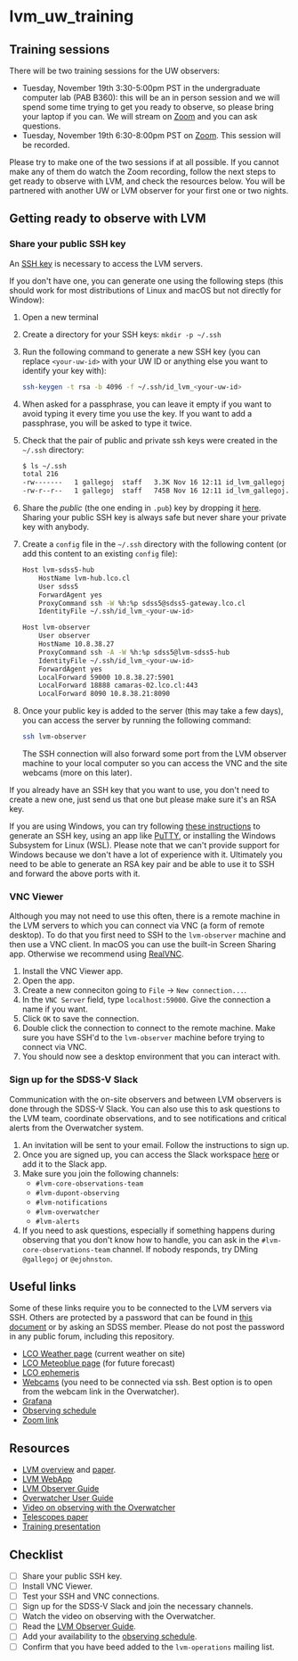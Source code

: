 # lvm_uw_training

## Training sessions

There will be two training sessions for the UW observers:

- Tuesday, November 19th 3:30-5:00pm PST in the undergraduate computer lab (PAB B360): this will be an in person session and we will spend some time trying to get you ready to observe, so please bring your laptop if you can. We will stream on [Zoom](https://washington.zoom.us/my/gallegoj) and you can ask questions.
- Tuesday, November 19th 6:30-8:00pm PST on [Zoom](https://washington.zoom.us/my/gallegoj). This session will be recorded.

Please try to make one of the two sessions if at all possible. If you cannot make any of them do watch the Zoom recording, follow the next steps to get ready to observe with LVM, and check the resources below. You will be partnered with another UW or LVM observer for your first one or two nights.

## Getting ready to observe with LVM

### Share your public SSH key

An [SSH key](https://www.ssh.com/academy/ssh-keys) is necessary to access the LVM servers.

If you don't have one, you can generate one using the following steps (this should work for most distributions of Linux and macOS but not directly for Window):

1. Open a new terminal
2. Create a directory for your SSH keys: `mkdir -p ~/.ssh`
3. Run the following command to generate a new SSH key (you can replace `<your-uw-id>` with your UW ID or anything else you want to identify your key with):

    ```bash
    ssh-keygen -t rsa -b 4096 -f ~/.ssh/id_lvm_<your-uw-id>
    ```

4. When asked for a passphrase, you can leave it empty if you want to avoid typing it every time you use the key. If you want to add a passphrase, you will be asked to type it twice.
5. Check that the pair of public and private ssh keys were created in the `~/.ssh` directory:

    ```bash
    $ ls ~/.ssh
    total 216
    -rw-------   1 gallegoj  staff   3.3K Nov 16 12:11 id_lvm_gallegoj
    -rw-r--r--   1 gallegoj  staff   745B Nov 16 12:11 id_lvm_gallegoj.pub
    ```

6. Share the *public* (the one ending in `.pub`) key by dropping it [here](https://www.dropbox.com/request/nC5nA1NKQJqJo0oaG6ui). Sharing your public SSH key is always safe but never share your private key with anybody.
7. Create a `config` file in the `~/.ssh` directory with the following content (or add this content to an existing `config` file):

    ```bash
    Host lvm-sdss5-hub
        HostName lvm-hub.lco.cl
        User sdss5
        ForwardAgent yes
        ProxyCommand ssh -W %h:%p sdss5@sdss5-gateway.lco.cl
        IdentityFile ~/.ssh/id_lvm_<your-uw-id>

    Host lvm-observer
        User observer
        HostName 10.8.38.27
        ProxyCommand ssh -A -W %h:%p sdss5@lvm-sdss5-hub
        IdentityFile ~/.ssh/id_lvm_<your-uw-id>
        ForwardAgent yes
        LocalForward 59000 10.8.38.27:5901
        LocalForward 18888 camaras-02.lco.cl:443
        LocalForward 8090 10.8.38.21:8090
    ```

8. Once your public key is added to the server (this may take a few days), you can access the server by running the following command:

    ```bash
    ssh lvm-observer
    ```

    The SSH connection will also forward some port from the LVM observer machine to your local computer so you can access the VNC and the site webcams (more on this later).

If you already have an SSH key that you want to use, you don't need to create a new one, just send us that one but please make sure it's an RSA key.

If you are using Windows, you can try following [these instructions](https://docs.microsoft.com/en-us/windows-server/administration/openssh/openssh_keymanagement) to generate an SSH key, using an app like [PuTTY](https://www.putty.org), or installing the Windows Subsystem for Linux (WSL). Please note that we can't provide support for Windows because we don't have a lot of experience with it. Ultimately you need to be able to generate an RSA key pair and be able to use it to SSH and forward the above ports with it.

### VNC Viewer

Although you may not need to use this often, there is a remote machine in the LVM servers to which you can connect via VNC (a form of remote desktop). To do that you first need to SSH to the `lvm-observer` machine and then use a VNC client. In macOS you can use the built-in Screen Sharing app. Otherwise we recommend using [RealVNC](https://www.realvnc.com/en/connect/download/viewer/).

1. Install the VNC Viewer app.
2. Open the app.
3. Create a new conneciton going to `File` -> `New connection...`.
4. In the `VNC Server` field, type `localhost:59000`. Give the connection a name if you want.
5. Click `OK` to save the connection.
6. Double click the connection to connect to the remote machine. Make sure you have SSH'd to the `lvm-observer` machine before trying to connect via VNC.
7. You should now see a desktop environment that you can interact with.

### Sign up for the SDSS-V Slack

Communication with the on-site observers and between LVM observers is done through the SDSS-V Slack. You can also use this to ask questions to the LVM team, coordinate observations, and to see notifications and critical alerts from the Overwatcher system.

1. An invitation will be sent to your email. Follow the instructions to sign up.
2. Once you are signed up, you can access the Slack workspace [here](https://app.slack.com/) or add it to the Slack app.
3. Make sure you join the following channels:
    - `#lvm-core-observations-team`
    - `#lvm-dupont-observing`
    - `#lvm-notifications`
    - `#lvm-overwatcher`
    - `#lvm-alerts`
4. If you need to ask questions, especially if something happens during observing that you don't know how to handle, you can ask in the `#lvm-core-observations-team` channel. If nobody responds, try DMing `@gallegoj` or `@ejohnston`.

## Useful links

Some of these links require you to be connected to the LVM servers via SSH. Others are protected by a password that can be found in [this document](./LVM-LVM%20observing%20guide-161124-200209.pdf) or by asking an SDSS member. Please do not post the password in any public forum, including this repository.

- [LCO Weather page](https://weather.lco.cl) (current weather on site)
- [LCO Meteoblue page](https://weather.lco.cl) (for future forecast)
- [LCO ephemeris](https://www.lco.cl/ephemeris-for-lco/)
- [Webcams](http://localhost:18888) (you need to be connected via ssh. Best option is to open from the webcam link in the Overwatcher).
- [Grafana](http://lvm-grafana.lco.cl)
- [Observing schedule](https://docs.google.com/spreadsheets/d/1VJWmer32dwGh-vVsU0C7CWn84k1HlkoAS3aMrF-gJkg/edit)
- [Zoom link](https://washington.zoom.us/j/94769831227)

## Resources

- [LVM overview](https://www.sdss.org/dr18/lvm/about/) and [paper](https://arxiv.org/abs/2405.01637).
- [LVM WebApp](https://lvm-web.lco.cl)
- [LVM Observer Guide](./LVM-LVM%20observing%20guide-161124-200209.pdf)
- [Overwatcher User Guide](./COS-Overwatcher's%20Guide%20to%20the%20Galaxy%20(the%20Universe,%20and%20Everything%20Else)-161124-200137.pdf)
- [Video on observing with the Overwatcher](https://www.dropbox.com/scl/fi/nt9m76bmbc8q22s6sv6i0/Overwatcher_Overview_video.mp4?rlkey=el8j8yq3hd52zvf83x2w9ki84&dl=0)
- [Telescopes paper](https://iopscience.iop.org/article/10.3847/1538-3881/ad7948/pdf)
- [Training presentation](./LVM%20UW%20Observer%20Training.pdf)

## Checklist

- [ ] Share your public SSH key.
- [ ] Install VNC Viewer.
- [ ] Test your SSH and VNC connections.
- [ ] Sign up for the SDSS-V Slack and join the necessary channels.
- [ ] Watch the video on observing with the Overwatcher.
- [ ] Read the [LVM Observer Guide](./LVM-LVM%20observing%20guide-161124-200209.pdf).
- [ ] Add your availability to the [observing schedule](https://docs.google.com/spreadsheets/d/1VJWmer32dwGh-vVsU0C7CWn84k1HlkoAS3aMrF-gJkg/edit).
- [ ] Confirm that you have beed added to the `lvm-operations` mailing list.
